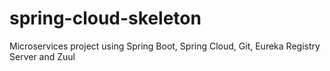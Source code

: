 # spring-cloud-skeleton

Microservices project using Spring Boot, Spring Cloud, Git, Eureka Registry Server and Zuul
